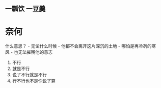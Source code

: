 ## 一瓢饮 一豆羹 ##
# 奈何 #

什么意思？
	- 无论什么时候
	- 他都不会离开这片深沉的土地
	- 哪怕是再冷冽的寒风
	- 也无法摧残他的意志

1. 不行
2. 就是不行
3. 说了不行就是不行
4. 行不行也不是你说了算